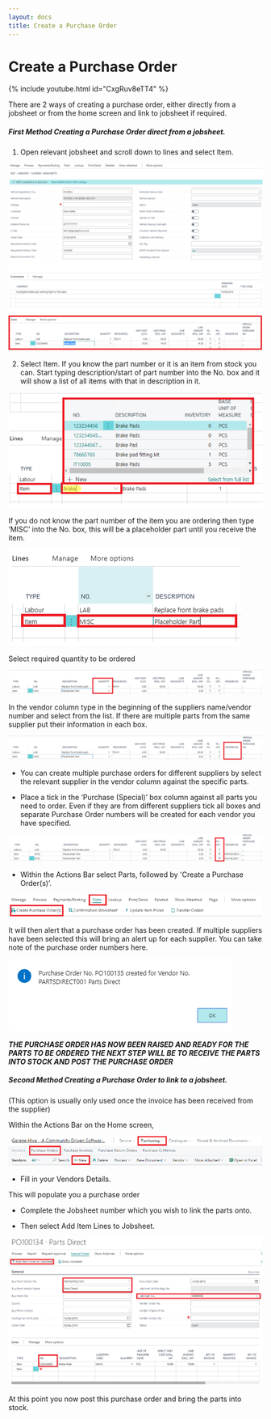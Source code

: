 ```yaml
---
layout: docs
title: Create a Purchase Order 
---
```


# Create a Purchase Order

{% include youtube.html id="CxgRuv8eTT4" %}

There are 2 ways of creating a purchase order, either directly from a jobsheet or from the home screen and link to jobsheet if required.   

##### First Method Creating a Purchase Order direct from a jobsheet. 

1. Open relevant jobsheet and scroll down to lines and select Item.

![](media/garagehive-creating-a-purchase-order10.png)

2. Select Item. If you know the part number or it is an item from stock you can. Start typing description/start of part number into the No. box and it will show a list of all items with that in description in it. 

![](media/garagehive-creating-a-purchase-order11.png)

If you do not know the part number of the item you are ordering then type ‘MISC’ into the No. box, this will be a placeholder part until you receive the item.

![](media/garagehive-creating-a-purchase-order12.png)
   
Select required quantity to be ordered

![](media/garagehive-creating-a-purchase-order13.png)

In the vendor column type in the beginning of the suppliers name/vendor number and select from the list. If there are multiple parts from the same supplier put their information in each box.

![](media/garagehive-creating-a-purchase-order14.png)

* You can create multiple purchase orders for different suppliers by select the relevant supplier in the vendor column against the specific parts.

* Place a tick in the  ‘Purchase (Special)’ box column against all parts you need to order. Even if they are from different suppliers tick all boxes and separate Purchase Order numbers will be created for each vendor you have specified.

![](media/garagehive-creating-a-purchase-order15.png)

* Within the Actions Bar select Parts, followed by 'Create a Purchase Order(s)’.

![](media/garagehive-creating-a-purchase-order16.png)

It will then alert that a purchase order has been created. If multiple suppliers have been selected this will bring an alert up for each supplier. You can take note of the purchase order numbers here.

![](media/garagehive-creating-a-purchase-order17.png)

***THE PURCHASE ORDER HAS NOW BEEN RAISED AND READY FOR THE PARTS TO BE ORDERED 
THE NEXT STEP WILL BE TO RECEIVE THE PARTS INTO STOCK AND POST THE PURCHASE ORDER***

##### Second Method Creating a Purchase Order to link to a jobsheet. 
(This option is usually only used once the invoice has been received from the supplier)

Within the Actions Bar on the Home screen, 

![](media/garagehive-creating-a-purchase-order18.png)

*   Fill in your Vendors Details. 

This will populate you a purchase order 

*   Complete the Jobsheet number which you wish to link the parts onto. 

*   Then select Add Item Lines to Jobsheet. 

![](media/garagehive-creating-a-purchase-order19.png)

At this point you now post this purchase order and bring the parts into stock. 



















